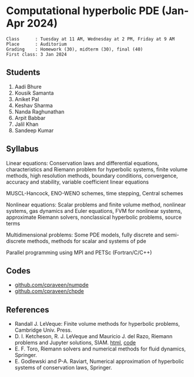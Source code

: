 # Computational hyperbolic PDE (Jan-Apr 2024)

```text
Class      : Tuesday at 11 AM, Wednesday at 2 PM, Friday at 9 AM  
Place      : Auditorium
Grading    : Homework (30), midterm (30), final (40)
First class: 3 Jan 2024
```

## Students

1. Aadi Bhure
1. Kousik Samanta
1. Aniket Pal
1. Keshav Sharma
1. Nanda Raghunathan
1. Arpit Babbar
1. Jalil Khan
1. Sandeep Kumar

## Syllabus

Linear equations: 
Conservation laws and differential equations, characteristics and Riemann problem for hyperbolic systems, finite volume methods, high resolution methods, boundary conditions, convergence, accuracy and stability, variable coefficient linear equations

MUSCL-Hancock, ENO-WENO schemes, time stepping, Central schemes

Nonlinear equations:
Scalar problems and finite volume method, nonlinear systems, gas dynamics and Euler equations, FVM for nonlinear systems, approximate Riemann solvers, nonclassical hyperbolic problems, source terms

Multidimensional problems:
Some PDE models, fully discrete and semi-discrete methods, methods for scalar and systems of pde

Parallel programming using MPI and PETSc (Fortran/C/C++)

## Codes

* [github.com/cpraveen/numpde](https://github.com/cpraveen/numpde)
* [github.com/cpraveen/chpde](https://github.com/cpraveen/chpde)

## References

* Randall J. LeVeque: Finite volume methods for hyperbolic problems, Cambridge Univ. Press.
* D. I. Ketcheson, R. J. LeVeque and Mauricio J. del Razo, Riemann problems and Jupyter solutions, SIAM. [html](https://www.clawpack.org/riemann_book/html/Index.html), [code](https://github.com/clawpack/riemann_book)
* E. F. Toro, Riemann solvers and numerical methods for fluid dynamics, Springer.
* E. Godlewski and P-A. Raviart, Numerical approximation of hyperbolic systems of conservation laws, Springer.

